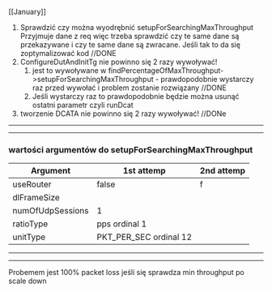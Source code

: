 [[January]]

1. Sprawdzić czy można wyodrębnić setupForSearchingMaxThroughput
Przyjmuje dane z req więc trzeba sprawdzić czy te same dane są przekazywane i czy te same dane są zwracane. Jeśli tak to da się zoptymalizować kod  //DONE
2. ConfigureDutAndInitTg nie powinno się 2 razy wywoływać!
	1. jest to wywoływane w findPercentageOfMaxThroughput->setupForSearchingMaxThroughput - prawdopodobnie wystarczy raz przed wywołać i problem zostanie rozwiązany //DONE
	2. Jeśli wystarczy raz to prawdopodobnie będzie można usunąć ostatni parametr czyli runDcat
1. tworzenie DCATA nie powinno się 2 razy wywoływać! //DONe
---
***

### wartości argumentów do setupForSearchingMaxThroughput
| Argument | 1st attemp | 2nd attemp |
|----------|------------|------------| 
| useRouter | false | f |
| dlFrameSize |  |  |
| numOfUdpSessions | 1 |  |
| ratioType | pps ordinal 1 |  |
| unitType | PKT_PER_SEC ordinal 12 | |

---
---

Probemem jest 100% packet loss jeśli się sprawdza min throughput po scale down